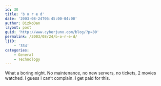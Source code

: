 ```yaml
---
id: 30
title: 'b o r e d'
date: '2003-08-24T06:45:00-04:00'
author: DizkoDan
layout: post
guid: 'http://www.cyberjunx.com/blog/?p=30'
permalink: /2003/08/24/b-o-r-e-d/
ljID:
    - '334'
categories:
    - General
    - Technology
---
```


What a boring night. No maintenance, no new servers, no tickets, 2 movies watched. I guess I can’t complain. I get paid for this.